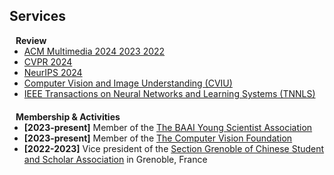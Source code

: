 ## Services
<!-- 
<h4 style="margin:0 10px 0;">Conference Reviewers</h4>

<ul style="margin:0 0 5px;">
  <li><a href="http://cvpr2023.thecvf.com/"><autocolor>IEEE/CVF Conference on Computer Vision and Pattern Recognition (CVPR) 2021-2023</autocolor></a></li>
  <li><a href="http://iccv2021.thecvf.com/"><autocolor>IEEE/CVF International Conference on Computer Vision (ICCV) 2021</autocolor></a></li>
  <li><a href="https://eccv2022.ecva.net/"><autocolor>European Conference on Computer Vision (ECCV) 2022</autocolor></a></li>
</ul> -->

<h4 style="margin:0 10px 0;">Review</h4>

<ul style="margin:0 0 20px;">
  <li><a href="https://www.acmmm2023.org/" target="_blank"> ACM Multimedia 2024 2023 2022 </a></li>
  <li><a href="https://cvpr.thecvf.com/" target="_blank"> CVPR 2024 </a></li>
  <li><a href="https://neurips.cc/" target="_blank"> NeurIPS 2024 </a></li>
  <li><a href="https://www.sciencedirect.com/journal/computer-vision-and-image-understanding" target="_blank"> Computer Vision and Image Understanding (CVIU) </a></li>
  <li><a href="https://cis.ieee.org/publications/t-neural-networks-and-learning-systems" target="_blank"> IEEE Transactions on Neural Networks and Learning Systems (TNNLS) </a></li>

</ul>

<h4 style="margin:0 10px 0;">Membership & Activities</h4>

<ul style="margin:0 0 20px;">
  <li><strong>[2023-present]</strong> Member of the <a href="https://www.thecvf.com/" target="_blank"> The BAAI Young Scientist Association </a></li>
  <li><strong>[2023-present]</strong> Member of the <a href="https://baai.ac.cn/" target="_blank"> The Computer Vision Foundation </a></li>
  <li><strong>[2022-2023]</strong> Vice president of the <a href="http://jiaoyuchu.online.fr/Subpages/UCECF.html" target="_blank"> Section Grenoble of Chinese Student and Scholar Association</a> in Grenoble, France</li>
</ul>
